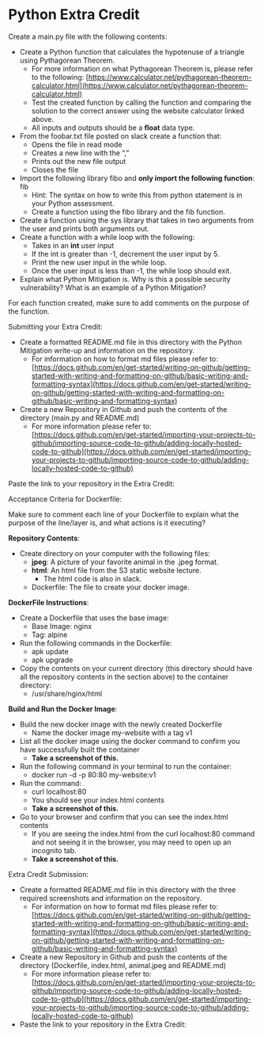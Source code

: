 # Python Extra Credit

Create a main.py file with the following contents:

- Create a Python function that calculates the hypotenuse of a triangle using Pythagorean Theorem.
    - For more information on what Pythagorean Theorem is, please refer to the following: [https://www.calculator.net/pythagorean-theorem-calculator.html](https://www.calculator.net/pythagorean-theorem-calculator.html)
    - Test the created function by calling the function and comparing the solution to the correct answer using the website calculator linked above.
    - All inputs and outputs should be a **float** data type.
- From the foobar.txt file posted on slack create a function that:
    - Opens the file in read mode
    - Creates a new line with the “,”
    - Prints out the new file output
    - Closes the file
- Import the following library fibo and **only import the following function**: fib
    - Hint: The syntax on how to write this from python statement is in your Python assessment.
    - Create a function using the fibo library and the fib function.
- Create a function using the sys library that takes in two arguments from the user and prints both arguments out.
- Create a function with a while loop with the following:
    - Takes in an **int** user input
    - If the int is greater than -1, decrement the user input by 5.
    - Print the new user input in the while loop.
    - Once the user input is less than -1, the while loop should exit.
- Explain what Python Mitigation is. Why is this a possible security vulnerability? What is an example of a Python Mitigation?

For each function created, make sure to add comments on the purpose of the function.

Submitting your Extra Credit:

- Create a formatted README.md file in this directory with the Python Mitigation write-up and information on the repository.
    - For information on how to format md files please refer to: [https://docs.github.com/en/get-started/writing-on-github/getting-started-with-writing-and-formatting-on-github/basic-writing-and-formatting-syntax](https://docs.github.com/en/get-started/writing-on-github/getting-started-with-writing-and-formatting-on-github/basic-writing-and-formatting-syntax)
- Create a new Repository in Github and push the contents of the directory (main.py and README.md)
    - For more information please refer to: [https://docs.github.com/en/get-started/importing-your-projects-to-github/importing-source-code-to-github/adding-locally-hosted-code-to-github](https://docs.github.com/en/get-started/importing-your-projects-to-github/importing-source-code-to-github/adding-locally-hosted-code-to-github)

Paste the link to your repository in the Extra Credit:

Acceptance Criteria for Dockerfile:

Make sure to comment each line of your Dockerfile to explain what the purpose of the line/layer is, and what actions is it executing?

**Repository Contents**:

- Create directory on your computer with the following files:
    - **jpeg**: A picture of your favorite animal in the .jpeg format.
    - **html**: An html file from the S3 static website lecture.
        - The html code is also in slack.
    - Dockerfile: The file to create your docker image.

**DockerFile Instructions**:

- Create a Dockerfile that uses the base image:
    - Base Image: nginx
    - Tag: alpine
- Run the following commands in the Dockerfile:
    - apk update
    - apk upgrade
- Copy the contents on your current directory (this directory should have all the repository contents in the section above) to the container directory:
    - /usr/share/nginx/html

**Build and Run the Docker Image**:

- Build the new docker image with the newly created Dockerfile
    - Name the docker image my-website with a tag v1
- List all the docker image using the docker command to confirm you have successfully built the container
    - **Take a screenshot of this.**
- Run the following command in your terminal to run the container:
    - docker run -d -p 80:80 my-website:v1
- Run the command:
    - curl localhost:80
    - You should see your index.html contents
    - **Take a screenshot of this.**
- Go to your browser and confirm that you can see the index.html contents
    - If you are seeing the index.html from the curl localhost:80 command and not seeing it in the browser, you may need to open up an incognito tab.
    - **Take a screenshot of this.**

Extra Credit Submission:

- Create a formatted README.md file in this directory with the three required screenshots and information on the repository.
    - For information on how to format md files please refer to: [https://docs.github.com/en/get-started/writing-on-github/getting-started-with-writing-and-formatting-on-github/basic-writing-and-formatting-syntax](https://docs.github.com/en/get-started/writing-on-github/getting-started-with-writing-and-formatting-on-github/basic-writing-and-formatting-syntax)
- Create a new Repository in Github and push the contents of the directory (Dockerfile, index.html, animal.jpeg and README.md)
    - For more information please refer to: [https://docs.github.com/en/get-started/importing-your-projects-to-github/importing-source-code-to-github/adding-locally-hosted-code-to-github](https://docs.github.com/en/get-started/importing-your-projects-to-github/importing-source-code-to-github/adding-locally-hosted-code-to-github)
- Paste the link to your repository in the Extra Credit:

